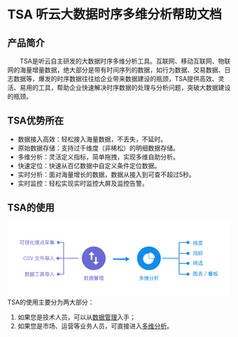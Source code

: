 # TSA 听云大数据时序多维分析帮助文档

## 产品简介

&emsp;&emsp;TSA是听云自主研发的大数据时序多维分析工具。互联网、移动互联网、物联网的海量增量数据，绝大部分是带有时间序列的数据，如行为数据、交易数据、日志数据等，爆发的时序数据往往给企业带来数据建设的瓶颈，TSA提供高效、灵活、易用的工具，帮助企业快速解决时序数据的处理与分析问题，突破大数据建设的瓶颈。


## TSA优势所在

* 数据接入高效：轻松接入海量数据，不丢失，不延时。
* 原始数据存储：支持过千维度（非稀松）的明细数据存储。
* 多维分析：灵活定义指标，简单拖拽，实现多维自助分析。
* 快速定位：快速从百亿数据中自定义条件定位数据。
* 实时分析：面对海量增长的数据，数据从接入到可查不超过5秒。
* 实时监控：轻松实现实时监控大屏及监控告警。

## TSA的使用
![](/assets/introduction/1.png)
TSA的使用主要分为两大部分：
1.	如果您是技术人员，可以从[数据管理](project-management.md)入手；
2.	如果您是市场、运营等业务人员，可直接进入[多维分析](analytics/data-index.md)。
